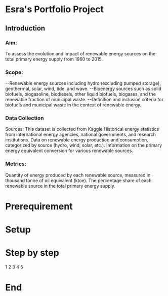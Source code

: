 # Esra's Portfolio Project

## Introduction
### Aim:
To assess the evolution and impact of renewable energy sources on the total primary energy supply from 1960 to 2015.

### Scope:
--Renewable energy sources including hydro (excluding pumped storage), geothermal, solar, wind, tide, and wave.
--Bioenergy sources such as solid biofuels, biogasoline, biodiesels, other liquid biofuels, biogases, and the renewable fraction of municipal waste.
--Definition and inclusion criteria for biofuels and municipal waste in the context of renewable energy.

### Data Collection
Sources:
This dataset is collected from Kaggle
Historical energy statistics from international energy agencies, national governments, and research institutions.
Data on renewable energy production and consumption, categorized by source (hydro, wind, solar, etc.).
Information on the primary energy equivalent conversion for various renewable sources.
### Metrics:
Quantity of energy produced by each renewable source, measured in thousand tonne of oil equivalent (ktoe).
The percentage share of each renewable source in the total primary energy supply.


# Prerequirement 

# Setup

# Step by step 

1
2
3
4
5


# End